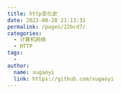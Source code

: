 ```yaml
---
title: http变化史
date: 2022-08-28 21:13:31
permalink: /pages/22bcd7/
categories:
  - 计算机网络
  - HTTP
tags:
  - 
author: 
  name: xugaoyi
  link: https://github.com/xugaoyi
---
```

